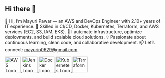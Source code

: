 ## Hi there 👋

👋 Hi, I’m Mayuri Pawar — an AWS and DevOps Engineer with 2.10+ years of IT experience.
🚀 Skilled in CI/CD, Docker, Kubernetes, Terraform, and AWS services (EC2, S3, IAM, EKS).
🔧 I automate infrastructure, optimize deployments, and build scalable cloud solutions.
💡 Passionate about continuous learning, clean code, and collaborative development.
📫 Let’s connect: mayurip0629@gmail.com

<a href="https://aws.amazon.com/" target="_blank">
  <img src="https://cdn.jsdelivr.net/gh/devicons/devicon/icons/amazonwebservices/amazonwebservices-original.svg" width="50" height="50" alt="AWS Logo"/>
</a>


<a href="https://www.jenkins.io/" target="_blank">
  <img src="https://www.jenkins.io/images/logos/jenkins/jenkins.png" width="50" height="50" alt="Jenkins Logo"/>
</a>

<a href="https://www.docker.com/" target="_blank">
  <img src="https://cdn.jsdelivr.net/gh/devicons/devicon/icons/docker/docker-original.svg" width="50" height="50" alt="Docker Logo"/>
</a>

<a href="https://kubernetes.io/" target="_blank">
  <img src="https://cdn.jsdelivr.net/gh/devicons/devicon/icons/kubernetes/kubernetes-plain.svg" width="50" height="50" alt="Kubernetes Logo"/>
</a>

<a href="https://www.terraform.io/" target="_blank">
  <img src="https://cdn.jsdelivr.net/gh/devicons/devicon/icons/terraform/terraform-original.svg" width="50" height="50" alt="Terraform"/>
</a>
